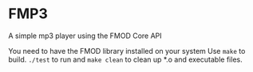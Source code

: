 # FMP3
A simple mp3 player using the FMOD Core API

You need to have the FMOD library installed on your system
Use `make` to build. `./test` to run and `make clean` to clean up *.o and executable files.
